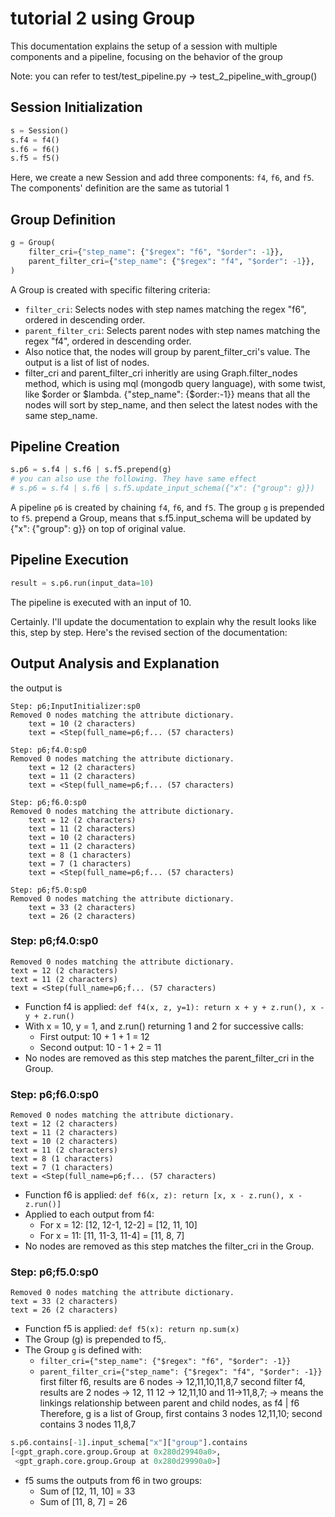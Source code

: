 # tutorial 2 using Group

This documentation explains the setup of a session with multiple components and a pipeline, focusing on the behavior of the group 

Note: you can refer to test/test_pipeline.py -> test_2_pipeline_with_group()

## Session Initialization
```python
s = Session()
s.f4 = f4()
s.f6 = f6()
s.f5 = f5()
```

Here, we create a new Session and add three components: `f4`, `f6`, and `f5`. The components' definition are the same as tutorial 1

## Group Definition

```python
g = Group(
    filter_cri={"step_name": {"$regex": "f6", "$order": -1}},
    parent_filter_cri={"step_name": {"$regex": "f4", "$order": -1}},
)
```

A Group is created with specific filtering criteria:
- `filter_cri`: Selects nodes with step names matching the regex "f6", ordered in descending order.
- `parent_filter_cri`: Selects parent nodes with step names matching the regex "f4", ordered in descending order.
- Also notice that, the nodes will group by parent_filter_cri's value. The output is a list of list of nodes.
- filter_cri and parent_filter_cri inheritly are using Graph.filter_nodes method, which is using mql (mongodb query language), with some twist, like $order or $lambda. {"step_name": {$order:-1}} means that all the nodes will sort by step_name, and then select the latest nodes with the same step_name.

## Pipeline Creation

```python
s.p6 = s.f4 | s.f6 | s.f5.prepend(g)
# you can also use the following. They have same effect
# s.p6 = s.f4 | s.f6 | s.f5.update_input_schema({"x": {"group": g}})
```

A pipeline `p6` is created by chaining `f4`, `f6`, and `f5`. The group `g` is prepended to `f5`.
prepend a Group, means that s.f5.input_schema will be updated by {"x": {"group": g}} on top of original value.

## Pipeline Execution

```python
result = s.p6.run(input_data=10)
```

The pipeline is executed with an input of 10.

Certainly. I'll update the documentation to explain why the result looks like this, step by step. Here's the revised section of the documentation:

## Output Analysis and Explanation

the output is
```
Step: p6;InputInitializer:sp0
Removed 0 nodes matching the attribute dictionary.
	text = 10 (2 characters)
	text = <Step(full_name=p6;f... (57 characters)

Step: p6;f4.0:sp0
Removed 0 nodes matching the attribute dictionary.
	text = 12 (2 characters)
	text = 11 (2 characters)
	text = <Step(full_name=p6;f... (57 characters)

Step: p6;f6.0:sp0
Removed 0 nodes matching the attribute dictionary.
	text = 12 (2 characters)
	text = 11 (2 characters)
	text = 10 (2 characters)
	text = 11 (2 characters)
	text = 8 (1 characters)
	text = 7 (1 characters)
	text = <Step(full_name=p6;f... (57 characters)

Step: p6;f5.0:sp0
Removed 0 nodes matching the attribute dictionary.
	text = 33 (2 characters)
	text = 26 (2 characters)
```

### Step: p6;f4.0:sp0

```
Removed 0 nodes matching the attribute dictionary.
text = 12 (2 characters)
text = 11 (2 characters)
text = <Step(full_name=p6;f... (57 characters)
```

- Function f4 is applied: `def f4(x, z, y=1): return x + y + z.run(), x - y + z.run()`
- With x = 10, y = 1, and z.run() returning 1 and 2 for successive calls:
  - First output: 10 + 1 + 1 = 12
  - Second output: 10 - 1 + 2 = 11
- No nodes are removed as this step matches the parent_filter_cri in the Group.

### Step: p6;f6.0:sp0

```
Removed 0 nodes matching the attribute dictionary.
text = 12 (2 characters)
text = 11 (2 characters)
text = 10 (2 characters)
text = 11 (2 characters)
text = 8 (1 characters)
text = 7 (1 characters)
text = <Step(full_name=p6;f... (57 characters)
```

- Function f6 is applied: `def f6(x, z): return [x, x - z.run(), x - z.run()]`
- Applied to each output from f4:
  - For x = 12: [12, 12-1, 12-2] = [12, 11, 10]
  - For x = 11: [11, 11-3, 11-4] = [11, 8, 7]
- No nodes are removed as this step matches the filter_cri in the Group.

### Step: p6;f5.0:sp0

```
Removed 0 nodes matching the attribute dictionary.
text = 33 (2 characters)
text = 26 (2 characters)
```

- Function f5 is applied: `def f5(x): return np.sum(x)`
- The Group (g) is prepended to f5,.
- The Group `g` is defined with:
   - `filter_cri={"step_name": {"$regex": "f6", "$order": -1}}`
   - `parent_filter_cri={"step_name": {"$regex": "f4", "$order": -1}}`
first filter f6, results are 6 nodes -> 12,11,10,11,8,7
second filter f4, results are 2 nodes -> 12, 11
12 -> 12,11,10 and 11->11,8,7; -> means the linkings relationship between parent and child nodes, as f4 | f6
Therefore, g is a list of Group, first contains 3 nodes 12,11,10; second contains 3 nodes 11,8,7
```python
s.p6.contains[-1].input_schema["x"]["group"].contains
[<gpt_graph.core.group.Group at 0x280d29940a0>,
 <gpt_graph.core.group.Group at 0x280d29990a0>]
```
- f5 sums the outputs from f6 in two groups:
  - Sum of [12, 11, 10] = 33
  - Sum of [11, 8, 7] = 26






